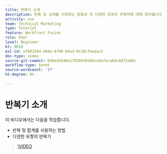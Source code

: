 ```yaml
---
title: 반복기 소개
description: 반복 및 집계를 사용하는 방법과 의 다양한 유형의 반복자에 대해 알아봅니다 [!DNL Adobe Workfront Fusion].
activity: use
team: Technical Marketing
type: Tutorial
feature: Workfront Fusion
role: User
level: Beginner
kt: 9018
exl-id: a790156d-e04e-4fd0-b4a3-9c30cfaeaac5
doc-type: video
source-git-commit: 650e4d346e1792863930dcebafacab4c88f2a8bc
workflow-type: tm+mt
source-wordcount: '37'
ht-degree: 0%

---
```


# 반복기 소개

이 비디오에서는 다음을 학습합니다.

* 반복 및 합계를 사용하는 방법
* 다양한 유형의 반복기

>[!VIDEO](https://video.tv.adobe.com/v/335277/?quality=12&learn=on)
